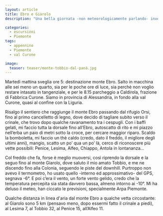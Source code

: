 ```yaml
---
layout: article
title: Ebro e Giarolo
description: "Una bella giornata -non meteorologicamente parlando- invernale sul crinale tra val Curone e val Borbera."

categories:
  - escursioni
  - Piemonte
tags: 
  - appennino
  - Piemonte
  - val Curone

image:
  teaser: teaser/monte-tobbio-dal-panà.jpg
---
```

Martedì mattina sveglia ore 5: destinazione monte Ebro. Salto in macchina alle sei meno un quarto, sia per le poche ore di luce, sia perchè non voglio restare intasato in tangenziale, e per le 8.15 parcheggio a Caldirola, frazione di Fabbrica Curone. Siamo in provincia di Alessandria, in fondo alla val Curone, quasi al confine con la Liguria.

Risalgo il sentiero che raggiunge il monte Ebro passando dal rifugio Orsi, fino al primo cancelletto di legno, dove decido di tagliare subito verso il crinale, che trovo dopo qualche ravanamento tra i cespugli.
Con i baffi gelati, mi faccio tutta la dorsale fino all’Ebro, autoscatto di rito e mi piazzo nell’erba un paio di metri sotto la croce, per cercare maggior riparo.
Scaldo la bomboletta, mi faccio un thè caldo (credo, dato il freddo, il migliore degli ultimi anni), mangio, scatto un po’ qua un po’ là, cerco di riconoscere più vette possibili: Penice, Lesima, Alfeo, Chiappo, Antola in lontananza...

Col freddo che fa, forse è meglio muoversi, così riprendo la dorsale e la seguo fino al monte Giarolo, dove saluto il mio amato Tobbio, e me ne discendo fino alla Colonia, seguendo le piste del downhill.
Purtroppo non avevo il termometro, ho usato quello -interno ed approssimativo- del GPS, segnava -6°. E poi c’era il vento, un forte vento gelido, credo che la temperatura percepita sia stata davvero bassa, almeno intorno ai -10°.
Mi ha deluso il meteo, han ciccato le previsioni, specialmente Arpa Piemonte.

Qualche distanza in linea d'aria dal monte Ebro a qualche vetta circostante: al Giarolo sono 5 km (pensavo meno, dopo essermi fatto il crinale a piedi), al Lesima 7, al Tobbio 32, al Penice 15, all’Alfeo 11.